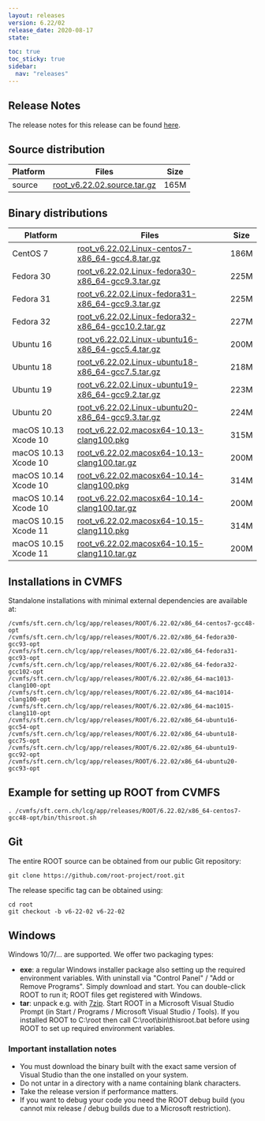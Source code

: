 ```yaml
---
layout: releases
version: 6.22/02
release_date: 2020-08-17
state:

toc: true
toc_sticky: true
sidebar:
  nav: "releases"
---
```



## Release Notes

The release notes for this release can be found [here](https://root.cern/doc/v622/release-notes.html#release-6.2202).

## Source distribution

| Platform       | Files | Size |
|-----------|-------|-----|
| source | [root_v6.22.02.source.tar.gz](https://root.cern/download/root_v6.22.02.source.tar.gz) | 165M |


## Binary distributions

| Platform       | Files | Size |
|-----------|-------|-----|
| CentOS 7 | [root_v6.22.02.Linux-centos7-x86_64-gcc4.8.tar.gz](https://root.cern/download/root_v6.22.02.Linux-centos7-x86_64-gcc4.8.tar.gz) | 186M |
| Fedora 30 | [root_v6.22.02.Linux-fedora30-x86_64-gcc9.3.tar.gz](https://root.cern/download/root_v6.22.02.Linux-fedora30-x86_64-gcc9.3.tar.gz) | 225M |
| Fedora 31 | [root_v6.22.02.Linux-fedora31-x86_64-gcc9.3.tar.gz](https://root.cern/download/root_v6.22.02.Linux-fedora31-x86_64-gcc9.3.tar.gz) | 225M |
| Fedora 32 | [root_v6.22.02.Linux-fedora32-x86_64-gcc10.2.tar.gz](https://root.cern/download/root_v6.22.02.Linux-fedora32-x86_64-gcc10.2.tar.gz) | 227M |
| Ubuntu 16 | [root_v6.22.02.Linux-ubuntu16-x86_64-gcc5.4.tar.gz](https://root.cern/download/root_v6.22.02.Linux-ubuntu16-x86_64-gcc5.4.tar.gz) | 200M |
| Ubuntu 18 | [root_v6.22.02.Linux-ubuntu18-x86_64-gcc7.5.tar.gz](https://root.cern/download/root_v6.22.02.Linux-ubuntu18-x86_64-gcc7.5.tar.gz) | 218M |
| Ubuntu 19 | [root_v6.22.02.Linux-ubuntu19-x86_64-gcc9.2.tar.gz](https://root.cern/download/root_v6.22.02.Linux-ubuntu19-x86_64-gcc9.2.tar.gz) | 223M |
| Ubuntu 20 | [root_v6.22.02.Linux-ubuntu20-x86_64-gcc9.3.tar.gz](https://root.cern/download/root_v6.22.02.Linux-ubuntu20-x86_64-gcc9.3.tar.gz) | 224M |
| macOS 10.13 Xcode 10 | [root_v6.22.02.macosx64-10.13-clang100.pkg](https://root.cern/download/root_v6.22.02.macosx64-10.13-clang100.pkg) | 315M |
| macOS 10.13 Xcode 10 | [root_v6.22.02.macosx64-10.13-clang100.tar.gz](https://root.cern/download/root_v6.22.02.macosx64-10.13-clang100.tar.gz) | 200M |
| macOS 10.14 Xcode 10 | [root_v6.22.02.macosx64-10.14-clang100.pkg](https://root.cern/download/root_v6.22.02.macosx64-10.14-clang100.pkg) | 314M |
| macOS 10.14 Xcode 10 | [root_v6.22.02.macosx64-10.14-clang100.tar.gz](https://root.cern/download/root_v6.22.02.macosx64-10.14-clang100.tar.gz) | 200M |
| macOS 10.15 Xcode 11 | [root_v6.22.02.macosx64-10.15-clang110.pkg](https://root.cern/download/root_v6.22.02.macosx64-10.15-clang110.pkg) | 314M |
| macOS 10.15 Xcode 11 | [root_v6.22.02.macosx64-10.15-clang110.tar.gz](https://root.cern/download/root_v6.22.02.macosx64-10.15-clang110.tar.gz) | 200M |


## Installations in CVMFS

Standalone installations with minimal external dependencies are available at:
~~~
/cvmfs/sft.cern.ch/lcg/app/releases/ROOT/6.22.02/x86_64-centos7-gcc48-opt
/cvmfs/sft.cern.ch/lcg/app/releases/ROOT/6.22.02/x86_64-fedora30-gcc93-opt
/cvmfs/sft.cern.ch/lcg/app/releases/ROOT/6.22.02/x86_64-fedora31-gcc93-opt
/cvmfs/sft.cern.ch/lcg/app/releases/ROOT/6.22.02/x86_64-fedora32-gcc102-opt
/cvmfs/sft.cern.ch/lcg/app/releases/ROOT/6.22.02/x86_64-mac1013-clang100-opt
/cvmfs/sft.cern.ch/lcg/app/releases/ROOT/6.22.02/x86_64-mac1014-clang100-opt
/cvmfs/sft.cern.ch/lcg/app/releases/ROOT/6.22.02/x86_64-mac1015-clang110-opt
/cvmfs/sft.cern.ch/lcg/app/releases/ROOT/6.22.02/x86_64-ubuntu16-gcc54-opt
/cvmfs/sft.cern.ch/lcg/app/releases/ROOT/6.22.02/x86_64-ubuntu18-gcc75-opt
/cvmfs/sft.cern.ch/lcg/app/releases/ROOT/6.22.02/x86_64-ubuntu19-gcc92-opt
/cvmfs/sft.cern.ch/lcg/app/releases/ROOT/6.22.02/x86_64-ubuntu20-gcc93-opt
~~~


## Example for setting up ROOT from CVMFS

~~~
. /cvmfs/sft.cern.ch/lcg/app/releases/ROOT/6.22.02/x86_64-centos7-gcc48-opt/bin/thisroot.sh
~~~

## Git

The entire ROOT source can be obtained from our public Git repository:

~~~
git clone https://github.com/root-project/root.git
~~~
The release specific tag can be obtained using:
~~~
cd root
git checkout -b v6-22-02 v6-22-02
~~~


## Windows

Windows 10/7/... are supported. We offer two packaging types:

 * **exe**: a regular Windows installer package also setting up the required environment variables. With uninstall via "Control Panel" / "Add or Remove Programs". Simply download and start. You can double-click ROOT to run it; ROOT files get registered with Windows.
 * **tar**: unpack e.g. with [7zip](https://www.7-zip.org). Start ROOT in a Microsoft Visual Studio Prompt (in Start / Programs / Microsoft Visual Studio / Tools). If you installed ROOT to C:\root then call C:\root\bin\thisroot.bat before using ROOT to set up required environment variables.

### Important installation notes

 * You must download the binary built with the exact same version of Visual Studio than the one installed on your system.
 * Do not untar in a directory with a name containing blank characters.
 * Take the release version if performance matters.
 * If you want to debug your code you need the ROOT debug build (you cannot mix release / debug builds due to a Microsoft restriction).
